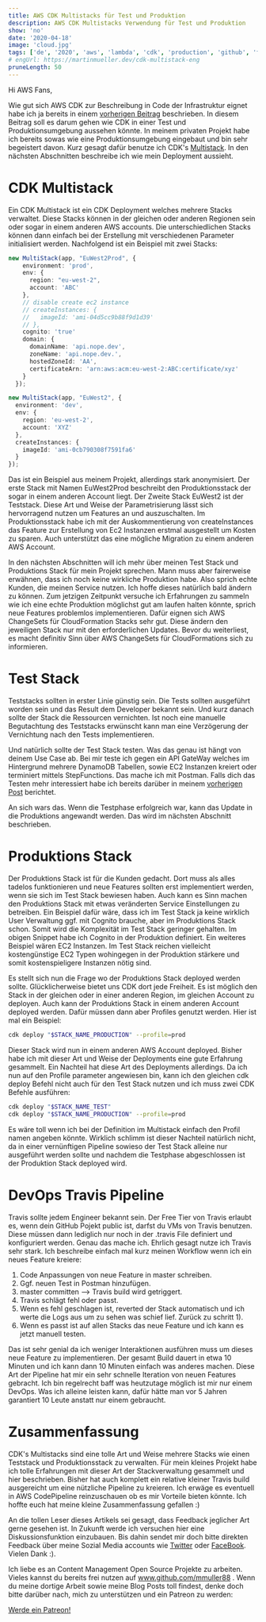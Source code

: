 ```yaml
---
title: AWS CDK Multistacks für Test und Produktion
description: AWS CDK Multistacks Verwendung für Test und Produktion
show: 'no'
date: '2020-04-18'
image: 'cloud.jpg'
tags: ['de', '2020', 'aws', 'lambda', 'cdk', 'production', 'github', 'travis']
# engUrl: https://martinmueller.dev/cdk-multistack-eng
pruneLength: 50
---
```


Hi AWS Fans,

Wie gut sich AWS CDK zur Beschreibung in Code der Infrastruktur eignet habe ich ja bereits in einem [vorherigen Beitrag](https://martinmueller.dev/cdk-example) beschrieben. In diesem Beitrag soll es darum gehen wie CDK in einer Test und Produktionsumgebung aussehen könnte. In meinem privaten Projekt habe ich bereits sowas wie eine Produktionsumgebung eingebaut und bin sehr begeistert davon. Kurz gesagt dafür benutze ich CDK's [Multistack](https://docs.aws.amazon.com/cdk/latest/guide/stack_how_to_create_multiple_stacks.html). In den nächsten Abschnitten beschreibe ich wie mein Deployment aussieht.

# CDK Multistack
Ein CDK Multistack ist ein CDK Deployment welches mehrere Stacks verwaltet. Diese Stacks können in der gleichen oder anderen Regionen sein oder sogar in einem anderen AWS accounts. Die unterschiedlichen Stacks können dann einfach bei der Erstellung mit verschiedenen Parameter initialisiert werden. Nachfolgend ist ein Beispiel mit zwei Stacks:

```TypeScript
new MultiStack(app, "EuWest2Prod", {
    environment: 'prod',
    env: {
      region: "eu-west-2",
      account: 'ABC'
    },
    // disable create ec2 instance
    // createInstances: {
    //   imageId: 'ami-04d5cc9b88f9d1d39'
    // },
    cognito: 'true'
    domain: {
      domainName: 'api.nope.dev',
      zoneName: 'api.nope.dev.',
      hostedZoneId: 'AA',
      certificateArn: 'arn:aws:acm:eu-west-2:ABC:certificate/xyz'
    }
  });

new MultiStack(app, "EuWest2", {
  environment: 'dev',
  env: {
    region: 'eu-west-2',
    account: 'XYZ'
  },
  createInstances: {
    imageId: 'ami-0cb790308f7591fa6'
  }
});
```

Das ist ein Beispiel aus meinem Projekt, allerdings stark anonymisiert. Der erste Stack mit Namen EuWest2Prod beschreibt den Produktionsstack der sogar in einem anderen Account liegt. Der Zweite Stack EuWest2 ist der Teststack. Diese Art und Weise der Parametrisierung lässt sich hervorragend nutzen um Features an und auszuschalten. Im Produktionsstack habe ich mit der Auskommentierung von createInstances das Feature zur Erstellung von Ec2 Instanzen erstmal ausgestellt um Kosten zu sparen. Auch unterstützt das eine mögliche Migration zu einem anderen AWS Account.

In den nächsten Abschnitten will ich mehr über meinen Test Stack und Produktions Stack für mein Projekt sprechen. Mann muss aber fairerweise erwähnen, dass ich noch keine wirkliche Produktion habe. Also sprich echte Kunden, die meinen Service nutzen. Ich hoffe dieses natürlich bald ändern zu können. Zum jetzigen Zeitpunkt versuche ich Erfahrungen zu sammeln wie ich eine echte Produktion möglichst gut am laufen halten könnte, sprich neue Features problemlos implementieren. Dafür eignen sich AWS ChangeSets für CloudFormation Stacks sehr gut. Diese ändern den jeweiligen Stack nur mit den erforderlichen Updates. Bevor du weiterliest, es macht definitiv Sinn über AWS ChangeSets für CloudFormations sich zu informieren.

# Test Stack
Teststacks sollten in erster Linie günstig sein. Die Tests sollten ausgeführt worden sein und das Result dem Developer bekannt sein. Und kurz danach sollte der Stack die Ressourcen vernichten. Ist noch eine manuelle Begutachtung des Teststacks erwünscht kann man eine Verzögerung der Vernichtung nach den Tests implementieren.

Und natürlich sollte der Test Stack testen. Was das genau ist hängt von deinem Use Case ab. Bei mir teste ich gegen ein API GateWay welches im Hintergrund mehrere DynamoDB Tabellen, sowie EC2 Instanzen kreiert oder terminiert mittels StepFunctions. Das mache ich mit Postman. Falls dich das Testen mehr interessiert habe ich bereits darüber in meinem [vorherigen Post](https://martinmueller.dev/cdk-example-eng) berichtet.

An sich wars das. Wenn die Testphase erfolgreich war, kann das Update in die Produktions angewandt werden. Das wird im nächsten Abschnitt beschrieben.

# Produktions Stack
Der Produktions Stack ist für die Kunden gedacht. Dort muss als alles tadelos funktionieren und neue Features sollten erst implementiert werden, wenn sie sich im Test Stack bewiesen haben. Auch kann es Sinn machen den Produktions Stack mit etwas veränderten Service Einstellungen zu betreiben. Ein Beispiel dafür wäre, dass ich im Test Stack ja keine wirklich User Verwaltung ggf. mit Cognito brauche, aber im Produktions Stack schon. Somit wird die Komplexität im Test Stack geringer gehalten. Im obigen Snippet habe ich Cognito in der Produktion definiert. Ein weiteres Beispiel wären EC2 Instanzen. Im Test Stack reichen vielleicht kostengünstige EC2 Typen wohingegen in der Produktion stärkere und somit kostenspieligere Instanzen nötig sind.

Es stellt sich nun die Frage wo der Produktions Stack deployed werden sollte. Glücklicherweise bietet uns CDK dort jede Freiheit. Es ist möglich den Stack in der gleichen oder in einer anderen Region, im gleichen Account zu deployen. Auch kann der Produktions Stack in einem anderen Account deployed werden. Dafür müssen dann aber Profiles genutzt werden. Hier ist mal ein Beispiel:

```BASH
cdk deploy "$STACK_NAME_PRODUCTION" --profile=prod
```

Dieser Stack wird nun in einem anderen AWS Account deployed. Bisher habe ich mit dieser Art und Weise der Deployments eine gute Erfahrung gesammelt. Ein Nachteil hat diese Art des Deployments allerdings. Da ich nun auf den Profile parameter angewiesen bin, kann ich den gleichen cdk deploy Befehl nicht auch für den Test Stack nutzen und ich muss zwei CDK Befehle ausführen:

```BASH
cdk deploy "$STACK_NAME_TEST"
cdk deploy "$STACK_NAME_PRODUCTION" --profile=prod
```

Es wäre toll wenn ich bei der Definition im Multistack einfach den Profil namen angeben könnte. Wirklich schlimm ist dieser Nachteil natürlich nicht, da in einer vernünftigen Pipeline sowieso der Test Stack alleine nur ausgeführt werden sollte und nachdem die Testphase abgeschlossen ist der Produktion Stack deployed wird.

# DevOps Travis Pipeline
Travis sollte jedem Engineer bekannt sein. Der Free Tier von Travis erlaubt es, wenn dein GitHub Pojekt public ist, darfst du VMs von Travis benutzen. Diese müssen dann lediglich nur noch in der .travis File definiert und konfiguriert werden. Genau das mache ich. Ehrlich gesagt nutze ich Travis sehr stark. Ich beschreibe einfach mal kurz meinen Workflow wenn ich ein neues Feature kreiere:

1) Code Anpassungen von neue Feature in master schreiben.
2) Ggf. neuen Test in Postman hinzufügen.
3) master committen --> Travis build wird getriggert.
4) Travis schlägt fehl oder passt.
5) Wenn es fehl geschlagen ist, reverted der Stack automatisch und ich werte die Logs aus um zu sehen was schief lief. Zurück zu schritt 1).
6) Wenn es passt ist auf allen Stacks das neue Feature und ich kann es jetzt manuell testen.

Das ist sehr genial da ich weniger Interaktionen ausführen muss um dieses neue Feature zu implementieren. Der gesamt Build dauert in etwa 10 Minuten und ich kann dann 10 Minuten einfach was anderes machen. Diese Art der Pipeline hat mir ein sehr schnelle Iteration von neuen Features gebracht. Ich bin regelrecht baff was heutzutage möglich ist mir nur einem DevOps. Was ich alleine leisten kann, dafür hätte man vor 5 Jahren garantiert 10 Leute anstatt nur einem gebraucht. 

# Zusammenfassung
CDK's Multistacks sind eine tolle Art und Weise mehrere Stacks wie einen Teststack und Produktionsstack zu verwalten. Für mein kleines Projekt habe ich tolle Erfahrungen mit dieser Art der Stackverwaltung gesammelt und hier beschrieben. Bisher hat auch komplett ein relative kleiner Travis build ausgereicht um eine nützliche Pipeline zu kreieren. Ich erwäge es eventuell in AWS CodePipeline reinzuschauen ob es mir Vorteile bieten könnte. Ich hoffte euch hat meine kleine Zusammenfassung gefallen :)

An die tollen Leser dieses Artikels sei gesagt, dass Feedback jeglicher Art gerne gesehen ist. In Zukunft werde ich versuchen hier eine Diskussionsfunktion einzubauen. Bis dahin sendet mir doch bitte direkten Feedback über meine Sozial Media accounts wie [Twitter](https://twitter.com/MartinMueller_) oder [FaceBook](https://www.facebook.com/martin.muller.10485). Vielen Dank :).

Ich liebe es an Content Management Open Source Projekte zu arbeiten. Vieles kannst du bereits frei nutzen auf www.github.com/mmuller88 . Wenn du meine dortige Arbeit sowie meine Blog Posts toll findest, denke doch bitte darüber nach, mich zu unterstützen und ein Patreon zu werden:

<a href="https://www.patreon.com/bePatron?u=29010217" data-patreon-widget-type="become-patron-button">Werde ein Patreon!</a><script async src="https://c6.patreon.com/becomePatronButton.bundle.js"></script>